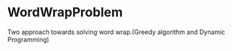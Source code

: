 # WordWrapProblem
Two approach towards solving word wrap.(Greedy algorithm and Dynamic Programming)
